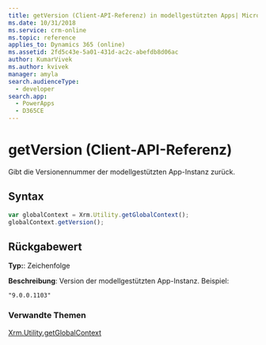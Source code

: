 ```yaml
---
title: getVersion (Client-API-Referenz) in modellgestützten Apps| MicrosoftDocs
ms.date: 10/31/2018
ms.service: crm-online
ms.topic: reference
applies_to: Dynamics 365 (online)
ms.assetid: 2fd5c43e-5a01-431d-ac2c-abefdb8d06ac
author: KumarVivek
ms.author: kvivek
manager: amyla
search.audienceType:
  - developer
search.app:
  - PowerApps
  - D365CE
---
```

# <a name="getversion-client-api-reference"></a>getVersion (Client-API-Referenz)



Gibt die Versionennummer der modellgestützten App-Instanz zurück.

## <a name="syntax"></a>Syntax

```JavaScript
var globalContext = Xrm.Utility.getGlobalContext();
globalContext.getVersion();
``` 
## <a name="return-value"></a>Rückgabewert

**Typ:**: Zeichenfolge

**Beschreibung**: Version der modellgestützten App-Instanz. Beispiel:

`"9.0.0.1103"`

### <a name="related-topics"></a>Verwandte Themen

[Xrm.Utility.getGlobalContext](../getGlobalContext.md)
